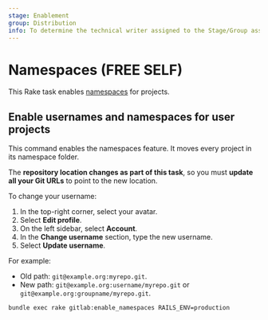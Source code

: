 ```yaml
---
stage: Enablement
group: Distribution
info: To determine the technical writer assigned to the Stage/Group associated with this page, see https://about.gitlab.com/handbook/engineering/ux/technical-writing/#assignments
---
```


# Namespaces **(FREE SELF)**

This Rake task enables [namespaces](../user/group/index.md#namespaces) for projects.

## Enable usernames and namespaces for user projects

This command enables the namespaces feature. It moves every project in its
namespace folder.

The **repository location changes as part of this task**, so you must **update all your Git URLs** to
point to the new location.

To change your username:

1. In the top-right corner, select your avatar.
1. Select **Edit profile**.
1. On the left sidebar, select **Account**.
1. In the **Change username** section, type the new username.
1. Select **Update username**.

For example:

- Old path: `git@example.org:myrepo.git`.
- New path: `git@example.org:username/myrepo.git` or `git@example.org:groupname/myrepo.git`.

```shell
bundle exec rake gitlab:enable_namespaces RAILS_ENV=production
```
